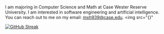 I am majoring in Computer Science and Math at Case Wester Reserve University. I am interested in software engineering and artificial intelligence. 
You can reach out to me on my email: mxh939@case.edu. 
<img src="{<script src="https://platform.linkedin.com/badges/js/profile.js" async defer type="text/javascript"></script>}"                            

[![GitHub Streak](https://github-readme-streak-stats.herokuapp.com?user=mariam-hassan2&theme=github-dark-blue)](https://git.io/streak-stats)


